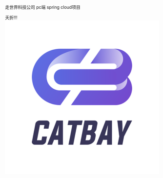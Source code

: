 走世界科技公司 pc端 spring cloud项目

夭折!!!
![](https://github.com/Catbay/CATBAY-smartcontract/blob/main/CATBAY%20logo.png?raw=true)
